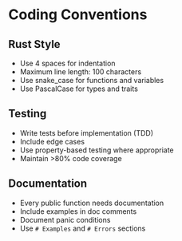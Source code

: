 # Coding Conventions

## Rust Style
- Use 4 spaces for indentation
- Maximum line length: 100 characters
- Use snake_case for functions and variables
- Use PascalCase for types and traits

## Testing
- Write tests before implementation (TDD)
- Include edge cases
- Use property-based testing where appropriate
- Maintain >80% code coverage

## Documentation
- Every public function needs documentation
- Include examples in doc comments
- Document panic conditions
- Use `# Examples` and `# Errors` sections